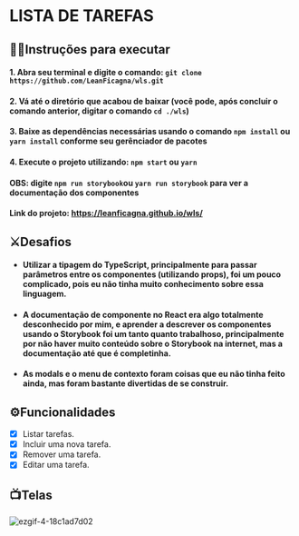 # LISTA DE TAREFAS

## 👨‍🏫Instruções para executar

#### 1. Abra seu terminal e digite o comando: `git clone https://github.com/LeanFicagna/wls.git`

#### 2. Vá até o diretório que acabou de baixar (você pode, após concluir o comando anterior, digitar o comando `cd ./wls`)

#### 3. Baixe as dependências necessárias usando o comando `npm install` ou `yarn install` conforme seu gerênciador de pacotes

#### 4. Execute o projeto utilizando: `npm start` ou `yarn`

#### OBS: digite `npm run storybook`ou `yarn run storybook` para ver a documentação dos componentes

#### Link do projeto: https://leanficagna.github.io/wls/

## ⚔Desafios

- #### Utilizar a tipagem do TypeScript, principalmente para passar parâmetros entre os componentes (utilizando props), foi um pouco complicado, pois eu não tinha muito conhecimento sobre essa linguagem.
- #### A documentação de componente no React era algo totalmente desconhecido por mim, e aprender a descrever os componentes usando o Storybook foi um tanto quanto trabalhoso, principalmente por não haver muito conteúdo sobre o Storybook na internet, mas a documentação até que é completinha.
- #### As modals e o menu de contexto foram coisas que eu não tinha feito ainda, mas foram bastante divertidas de se construir.

## ⚙Funcionalidades

- [X] Listar tarefas.
- [X] Incluir uma nova tarefa.
- [X] Remover uma tarefa.
- [X] Editar uma tarefa.

## 📺Telas

![ezgif-4-18c1ad7d02](https://user-images.githubusercontent.com/64813850/158489849-f7b814ae-157d-492c-9260-3859197c598c.gif)
